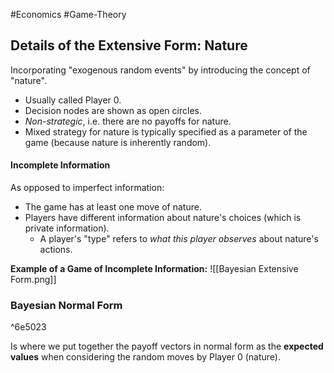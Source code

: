 #Economics #Game-Theory 
## Details of the Extensive Form: Nature
Incorporating "exogenous random events" by introducing the concept of "nature".
- Usually called Player 0.
- Decision nodes are shown as open circles.
- *Non-strategic*, i.e. there are no payoffs for nature.
- Mixed strategy for nature is typically specified as a parameter of the game (because nature is inherently random).

#### Incomplete Information
As opposed to imperfect information:
- The game has at least one move of nature.
- Players have different information about nature's choices (which is private information).
	- A player's "type" refers to *what this player observes* about nature's actions.

**Example of a Game of Incomplete Information:**
![[Bayesian Extensive Form.png]]
### Bayesian Normal Form

^6e5023

Is where we put together the payoff vectors in normal form as the **expected values** when considering the random moves by Player 0 (nature).
